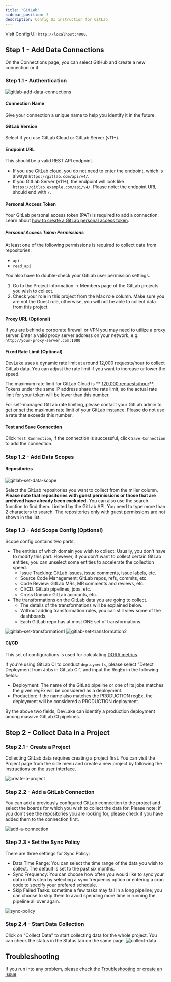 ```yaml
---
title: "GitLab"
sidebar_position: 3
description: Config UI instruction for GitLab
---
```


Visit Config UI: `http://localhost:4000`.

## Step 1 - Add Data Connections

On the Connections page, you can select GitHub and create a new connection or it.

### Step 1.1 - Authentication

![gitlab-add-data-connections](images/gitlab-create-a-connection.png)

#### Connection Name

Give your connection a unique name to help you identify it in the future.

#### GitLab Version

Select if you use GitLab Cloud or GitLab Server (v11+).

#### Endpoint URL

This should be a valid REST API endpoint.

- If you use GitLab cloud, you do not need to enter the endpoint, which is always `https://gitlab.com/api/v4/`.
- If you GitLab Server (v11+), the endpoint will look like `https://gitlab.example.com/api/v4/`.
  Please note: the endpoint URL should end with `/`.

#### Personal Access Token

Your GitLab personal access token (PAT) is required to add a connection. Learn about [how to create a GitLab personal access token](https://docs.gitlab.com/ee/user/profile/personal_access_tokens.html).

##### Personal Access Token Permissions

At least one of the following permissions is required to collect data from repositories:

- `api`
- `read_api`

You also have to double-check your GitLab user permission settings.

1. Go to the Project information -> Members page of the GitLab projects you wish to collect.
2. Check your role in this project from the Max role column. Make sure you are not the Guest role, otherwise, you will not be able to collect data from this project.

#### Proxy URL (Optional)

If you are behind a corporate firewall or VPN you may need to utilize a proxy server. Enter a valid proxy server address on your network, e.g. `http://your-proxy-server.com:1080`

#### Fixed Rate Limit (Optional)

DevLake uses a dynamic rate limit at around 12,000 requests/hour to collect GitLab data. You can adjust the rate limit if you want to increase or lower the speed.

The maximum rate limit for GitLab Cloud is ** [120,000 requests/hour](https://docs.gitlab.com/ee/user/gitlab_com/index.html#gitlabcom-specific-rate-limits)**. Tokens under the same IP address share the rate limit, so the actual rate limit for your token will be lower than this number.

For self-managed GitLab rate limiting, please contact your GitLab admin to [get or set the maximum rate limit](https://repository.prace-ri.eu/git/help/security/rate_limits.md) of your GitLab instance. Please do not use a rate that exceeds this number.

#### Test and Save Connection

Click `Test Connection`, if the connection is successful, click `Save Connection` to add the connection.

### Step 1.2 - Add Data Scopes

#### Repositories

![gitlab-set-data-scope](/img/ConfigUI/gitlab-set-data-scope.png)


Select the GitLab repositories you want to collect from the miller column. **Please note that repositories with guest permissions or those that are archived have already been excluded.** You can also use the search function to find them. Limited by the GitLab API, You need to type more than 2 characters to search. The repositories only with guest permissions are not shown in the list.


### Step 1.3 - Add Scope Config (Optional)
Scope config contains two parts: 
- The entities of which domain you wish to collect: Usually, you don't have to modify this part. However, if you don't want to collect certain GitLab entities, you can unselect some entities to accelerate the collection speed.
  - Issue Tracking: GitLab issues, issue comments, issue labels, etc.
  - Source Code Management: GitLab repos, refs, commits, etc.
  - Code Review: GitLab MRs, MR comments and reviews, etc.
  - CI/CD: GitLab pipelines, jobs, etc.
  - Cross Domain: GitLab accounts, etc.
- The transformations on the GitLab data you are going to collect.
  - The details of the transformations will be explained below.
  - Without adding transformation rules, you can still view some of the dashboards.
  - Each GitLab repo has at most ONE set of transformations.

![gitlab-set-transformation1](images/gitlab-scope-config.png)
![gitlab-set-transformation2](images/gitlab-set-transformation2.png)

#### CI/CD

This set of configurations is used for calculating [DORA metrics](../DORA.md).

If you're using GitLab CI to conduct `deployments`, please select "Detect Deployment from Jobs in GitLab CI", and input the RegEx in the following fields:

- Deployment: The name of the GitLab pipeline or one of its jobs matches the given regEx will be considered as a deployment.
- Production: If the name also matches the PRODUCTION regEx, the deployment will be considered a PRODUCTION deployment.

By the above two fields, DevLake can identify a production deployment among massive GitLab CI pipelines.


## Step 2 - Collect Data in a Project
### Step 2.1 - Create a Project
Collecting GitLab data requires creating a project first. You can visit the Project page from the side menu and create a new project by following the instructions on the user interface.

![create-a-project](images/create-a-project.png)

### Step 2.2 - Add a GitLab Connection
You can add a previously configured GitLab connection to the project and select the boards for which you wish to collect the data for. 
Please note: if you don't see the repositories you are looking for, please check if you have added them to the connection first.

![add-a-connection](images/add-a-connection-project.png)

### Step 2.3 - Set the Sync Policy
There are three settings for Sync Policy:
- Data Time Range: You can select the time range of the data you wish to collect. The default is set to the past six months.
- Sync Frequency: You can choose how often you would like to sync your data in this step by selecting a sync frequency option or entering a cron code to specify your prefered schedule.
- Skip Failed Tasks: sometime a few tasks may fail in a long pipeline; you can choose to skip them to avoid spending more time in running the pipeline all over again.

![sync-policy](images/sync-policy.png)

### Step 2.4 - Start Data Collection
Click on "Collect Data" to start collecting data for the whole project. You can check the status in the Status tab on the same page.
![collect-data](images/collect-data.png)

## Troubleshooting

If you run into any problem, please check the [Troubleshooting](/Troubleshooting/Configuration.md) or [create an issue](https://github.com/apache/incubator-devlake/issues)
